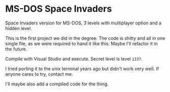 MS-DOS Space Invaders
=====================

Space Invaders version for MS-DOS, 3 levels with multiplayer option and a hidden level.


This is the first project we did in the degree. The code is shitty and all in one single file, as
we were required to hand it like this. Maybe I'll refactor it in the future.

Compile with Visual Studio and execute. Secret level is level ```1337```.

I tried porting it to the unix terminal years ago but didn't work very well. If anyone cares to try,
contact me.

I'll maybe also add a compiled code for the thing.
